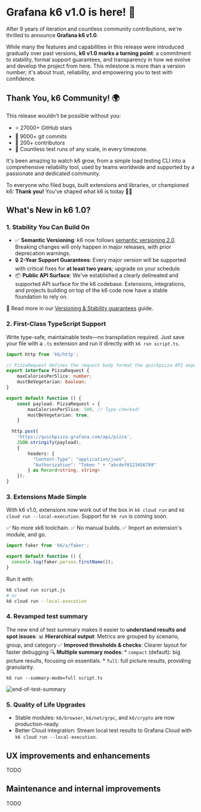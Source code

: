 # Grafana k6 v1.0 is here! 🎉

After 9 years of iteration and countless community contributions, we're thrilled to announce **Grafana k6 v1.0**. 

While many the features and capabilities in this release were introduced gradually over past versions, **k6 v1.0 marks a turning point**: a commitment to stability, formal support guarantees, and transparency in how we evolve and develop the project from here. This milestone is more than a version number; it's about trust, reliability, and empowering you to test with confidence.

## Thank You, k6 Community! 🌍

This release wouldn't be possible without you:

- ⭐️ 27000+ GitHub stars
- 🧠 9000+ git commits
- 🤝 200+ contributors
- 🔁 Countless test runs of any scale, in every timezone.


It's been amazing to watch k6 grow, from a simple load testing CLI into a comprehensive reliability tool, used by teams worldwide and supported by a passionate and dedicated community.

To everyone who filed bugs, built extensions and libraries, or championed k6:️
**Thank you!** You've shaped what k6 is today 🙇‍♂️ 

## What's New in k6 1.0?

### 1. Stability You Can Build On

- ✅ **Semantic Versioning**: k6 now follows [semantic versioning 2.0](https://semver.org/). Breaking changes will only happen in major releases, with prior deprecation warnings.
- 🔒 **2-Year Support Guarantees**: Every major version will be supported with critical fixes for **at least two years**; upgrade on your schedule.
- 📦 **Public API Surface**: We've established a clearly delineated and supported API surface for the k6 codebase. Extensions, integrations, and projects building on top of the k6 code now have a stable foundation to rely on.

🔎 Read more in our [Versioning & Stability guarantees](https://grafana.com/docs/k6/latest/reference/versioning-and-stability-guarantees/) guide.

### 2. First-Class TypeScript Support

Write type-safe, maintainable tests—no transpilation required. Just save your file with a `.ts` extension and run it directly with `k6 run script.ts`.

```typescript
import http from 'k6/http';  

// PizzaRequest defines the request body format the quickpizza API expects
export interface PizzaRequest {
    maxCaloriesPerSlice: number;
    mustBeVegetarian: boolean;
}

export default function () {  
    const payload: PizzaRequest = {
        maxCaloriesPerSlice: 500, // Type-checked!  
        mustBeVegetarian: true,
    }

  http.post(
    'https://quickpizza.grafana.com/api/pizza',
    JSON.stringify(payload),
    { 
        headers: { 
          "Content-Type": "application/json",
          "Authorization": "Token " + "abcdef0123456789"
        } as Record<string, string>
    });  
}  
```

### 3. Extensions Made Simple

With k6 v1.0, extensions now work out of the box in `k6 cloud run` and `k6 cloud run --local-execution`. Support for `k6 run` is coming soon.

✅ No more xk6 toolchain.
✅ No manual builds.
✅ Import an extension's module, and go.

```javascript
import faker from 'k6/x/faker';

export default function () {
  console.log(faker.person.firstName());
}
```

Run it with:

```bash
k6 cloud run script.js
# or
k6 cloud run --local-execution
```

### 4. Revamped test summary


The new end of test summary makes it easier to **understand results and spot issues**:
📊 **Hierarchical output**: Metrics are grouped by scenario, group, and category
✅ **Improved thresholds & checks**: Clearer layout for faster debugging
🔍 **Multiple summary modes**:
    * `compact` (default): big picture results, focusing on essentials.
    * `full`: full picture results, providing granularity.
 
```
k6 run --summary-mode=full script.ts
```

![end-of-test-summary](https://github.com/user-attachments/assets/02984ff9-6ed2-4eb2-9637-daf5058f2de6)

### 5. Quality of Life Upgrades

- Stable modules: `k6/browser`, `k6/net/grpc`, and `k6/crypto` are now production-ready.
- Better Cloud integration: Stream local test results to Grafana Cloud with `k6 cloud run --local-execution`.

## UX improvements and enhancements

TODO


## Maintenance and internal improvements

TODO
